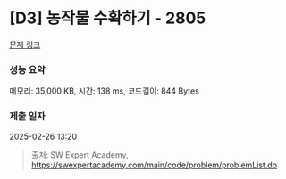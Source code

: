 # [D3] 농작물 수확하기 - 2805 

[문제 링크](https://swexpertacademy.com/main/code/problem/problemDetail.do?contestProbId=AV7GLXqKAWYDFAXB) 

### 성능 요약

메모리: 35,000 KB, 시간: 138 ms, 코드길이: 844 Bytes

### 제출 일자

2025-02-26 13:20



> 출처: SW Expert Academy, https://swexpertacademy.com/main/code/problem/problemList.do